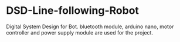 # DSD-Line-following-Robot
Digital System Design for Bot. 
bluetooth module, arduino nano, motor controller and power supply module are used for the project.
